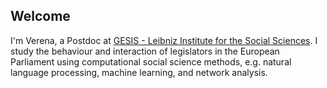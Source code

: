## Welcome

I'm Verena, a Postdoc at [GESIS - Leibniz Institute for the Social Sciences](https://www.gesis.org/home). I study the behaviour and interaction of legislators in the European Parliament using computational social science methods, e.g. natural language processing, machine learning, and network analysis.

<!--
**verenakunz/verenakunz** is a ✨ _special_ ✨ repository because its `README.md` (this file) appears on your GitHub profile.

Here are some ideas to get you started:

- 🔭 I’m currently working on ...
- 🌱 I’m currently learning ...
- 👯 I’m looking to collaborate on ...
- 🤔 I’m looking for help with ...
- 💬 Ask me about ...
- 📫 How to reach me: ...
- 😄 Pronouns: ...
- ⚡ Fun fact: ...
-->
